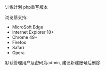 训练计划 php重写版本

浏览器支持:
+ MicroSoft Edge
+ Internet Explorer 10+
+ Chrome 49+
+ Firefox 
+ Safari
+ Opera

默认管理用户及密码为admin, 建议新建账号后删除.